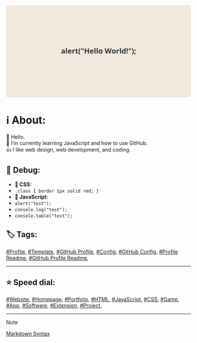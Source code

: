 <!-- About v.1.2.1 -->

![profile banner](github-profile-banner-page.png)

# ℹ️ About:  

👋 Hello.  
🌱 I’m currently learning JavaScript and how to use GitHub.  
👍 I like web design, web development, and coding.

## 🐞 Debug:
- **🎨 CSS:**
- `.class { border 1px solid red; }`
- **📜 JavaScript:**
- `alert("test");`
- `console.log("test");`
- `console.table("test");`
  
## 🏷️ Tags:
[#Profile](https://github.com/topics/profile?s=updated),
[#Template](https://github.com/topics/template?s=updated),
[#GitHub Profile](https://github.com/topics/github-profile?s=updated),
[#Config](https://github.com/topics/config?s=updated),
[#GitHub Config](https://github.com/topics/github-config?s=updated),
[#Profile Readme](https://github.com/topics/profile-readme?s=updated),
[#GitHub Profile Readme](https://github.com/topics/github-profile-readme?s=updated),
  
---

## ⭐ Speed dial:
[#Website](https://github.com/topics/website?s=updated),
[#Homepage](https://github.com/topics/homepage?s=updated),
[#Portfolio](https://github.com/topics/portfolio?s=updated),
[#HTML](https://github.com/javascript/HTML?s=updated),
[#JavaScript](https://github.com/javascript/javascript?s=updated),
[#CSS](https://github.com/topics/css?s=updated),
[#Game](https://github.com/topics/game?s=updated),
[#App](https://github.com/topics/app?s=updated),
[#Software](https://github.com/topics/software?s=updated),
[#Extension](https://github.com/topics/extension?s=updated),
[#Project](https://github.com/topics/project?s=updated),

---
  
> [!NOTE]
> [Markdown Syntax](https://docs.github.com/github/writing-on-github/getting-started-with-writing-and-formatting-on-github/basic-writing-and-formatting-syntax) 
  



<!--
** is a ✨ _special_ ✨ repository because its `README.md` (this file) appears on your GitHub profile.

Here are some ideas to get you started:

- 🔭 I’m currently working on ...
- 🌱 I’m currently learning ...
- 👯 I’m looking to collaborate on ...
- 🤔 I’m looking for help with ...
- 💬 Ask me about ...
- 📫 How to reach me: ...
- 😄 Pronouns: ...
- ⚡ Fun fact: ...
-->


